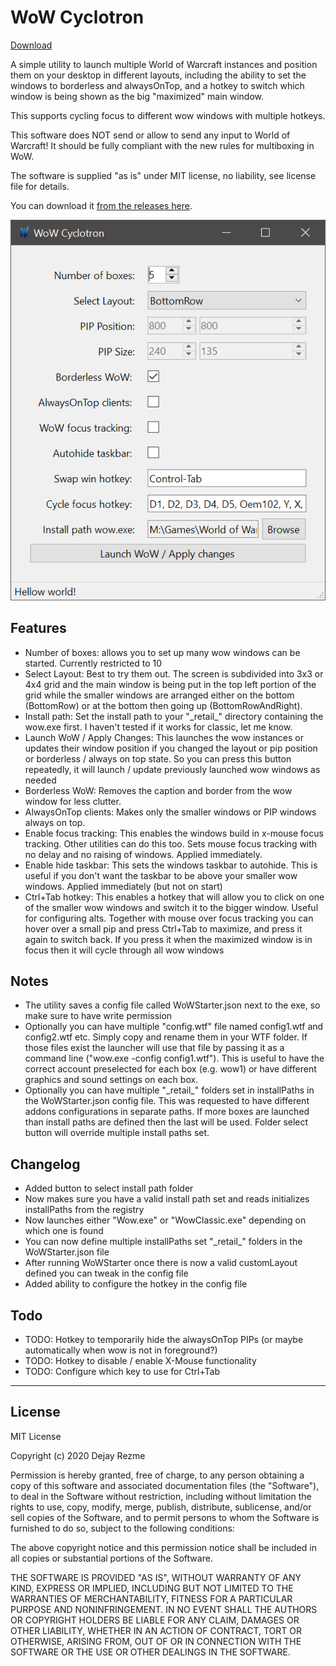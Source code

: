# WoW Cyclotron

[Download](https://github.com/DejayRezme/WoWCyclotron/releases)

A simple utility to launch multiple World of Warcraft instances and position them on your desktop in different layouts, including the ability to set the windows to borderless and alwaysOnTop, and a hotkey to switch which window is being shown as the big "maximized" main window.

This supports cycling focus to different wow windows with multiple hotkeys.

This software does NOT send or allow to send any input to World of Warcraft! It should be fully compliant with the new rules for multiboxing in WoW.

The software is supplied "as is" under MIT license, no liability, see license file for details.

You can download it [from the releases here](https://github.com/DejayRezme/WoWCyclotron/releases).

![screenshot](screenshot.png)

## Features

* Number of boxes: allows you to set up many wow windows can be started. Currently restricted to 10
* Select Layout: Best to try them out. The screen is subdivided into 3x3 or 4x4 grid and the main window is being put in the top left portion of the grid while the smaller windows are arranged either on the bottom (BottomRow) or at the bottom then going up (BottomRowAndRight).
* Install path: Set the install path to your "\_retail\_" directory containing the wow.exe first. I haven't tested if it works for classic, let me know.
* Launch WoW / Apply Changes: This launches the wow instances or updates their window position if you changed the layout or pip position or borderless / always on top state. So you can press this button repeatedly, it will launch / update previously launched wow windows as needed
* Borderless WoW: Removes the caption and border from the wow window for less clutter. 
* AlwaysOnTop clients: Makes only the smaller windows or PIP windows always on top.
* Enable focus tracking: This enables the windows build in x-mouse focus tracking. Other utilities can do this too. Sets mouse focus tracking with no delay and no raising of windows. Applied immediately.
* Enable hide taskbar: This sets the windows taskbar to autohide. This is useful if you don't want the taskbar to be above your smaller wow windows. Applied immediately (but not on start)
* Ctrl+Tab hotkey: This enables a hotkey that will allow you to click on one of the smaller wow windows and switch it to the bigger window. Useful for configuring alts. Together with mouse over focus tracking you can hover over a small pip and press Ctrl+Tab to maximize, and press it again to switch back. If you press it when the maximized window is in focus then it will cycle through all wow windows

## Notes

* The utility saves a config file called WoWStarter.json next to the exe, so make sure to have write permission
* Optionally you can have multiple "config.wtf" file named config1.wtf and config2.wtf etc. Simply copy and rename them in your WTF folder. If those files exist the launcher will use that file by passing it as a command line ("wow.exe -config config1.wtf"). This is useful to have the correct account preselected for each box (e.g. wow1) or have different graphics and sound settings on each box.
* Optionally you can have multiple "\_retail\_" folders set in installPaths in the WoWStarter.json config file. This was requested to have different addons configurations in separate paths. If more boxes are launched than install paths are defined then the last will be used. Folder select button will override multiple install paths set.

## Changelog

* Added button to select install path folder
* Now makes sure you have a valid install path set and reads initializes installPaths from the registry
* Now launches either "Wow.exe" or "WowClassic.exe" depending on which one is found
* You can now define multiple installPaths set "\_retail\_" folders in the WoWStarter.json file
* After running WoWStarter once there is now a valid customLayout defined you can tweak in the config file
* Added ability to configure the hotkey in the config file

## Todo

* TODO: Hotkey to temporarily hide the alwaysOnTop PIPs (or maybe automatically when wow is not in foreground?)
* TODO: Hotkey to disable / enable X-Mouse functionality
* TODO: Configure which key to use for Ctrl+Tab

---

## License

MIT License

Copyright (c) 2020 Dejay Rezme

Permission is hereby granted, free of charge, to any person obtaining a copy
of this software and associated documentation files (the "Software"), to deal
in the Software without restriction, including without limitation the rights
to use, copy, modify, merge, publish, distribute, sublicense, and/or sell
copies of the Software, and to permit persons to whom the Software is
furnished to do so, subject to the following conditions:

The above copyright notice and this permission notice shall be included in all
copies or substantial portions of the Software.

THE SOFTWARE IS PROVIDED "AS IS", WITHOUT WARRANTY OF ANY KIND, EXPRESS OR
IMPLIED, INCLUDING BUT NOT LIMITED TO THE WARRANTIES OF MERCHANTABILITY,
FITNESS FOR A PARTICULAR PURPOSE AND NONINFRINGEMENT. IN NO EVENT SHALL THE
AUTHORS OR COPYRIGHT HOLDERS BE LIABLE FOR ANY CLAIM, DAMAGES OR OTHER
LIABILITY, WHETHER IN AN ACTION OF CONTRACT, TORT OR OTHERWISE, ARISING FROM,
OUT OF OR IN CONNECTION WITH THE SOFTWARE OR THE USE OR OTHER DEALINGS IN THE
SOFTWARE.